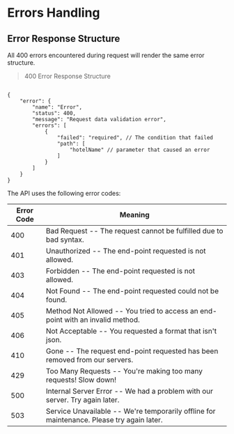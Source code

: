 # Errors Handling

## Error Response Structure

All 400 errors encountered during request will render the same error structure.

> 400 Error Response Structure

```json-doc

{
    "error": {
        "name": "Error",
        "status": 400,
        "message": "Request data validation error",
        "errors": [
            {
                "failed": "required", // The condition that failed
                "path": [
                    "hotelName" // parameter that caused an error
                ]
            }
        ]
    }
}

```

The API uses the following error codes:

Error Code | Meaning
---------- | -------
400 | Bad Request -- 	The request cannot be fulfilled due to bad syntax.
401 | Unauthorized -- The end-point requested is not allowed.
403 | Forbidden -- The end-point requested is not allowed.
404 | Not Found -- The end-point requested could not be found.
405 | Method Not Allowed -- You tried to access an end-point with an invalid method.
406 | Not Acceptable -- You requested a format that isn't json.
410 | Gone -- The request end-point requested has been removed from our servers.
429 | Too Many Requests -- You're making too many requests! Slow down!
500 | Internal Server Error -- We had a problem with our server. Try again later.
503 | Service Unavailable -- We're temporarily offline for maintenance. Please try again later.
